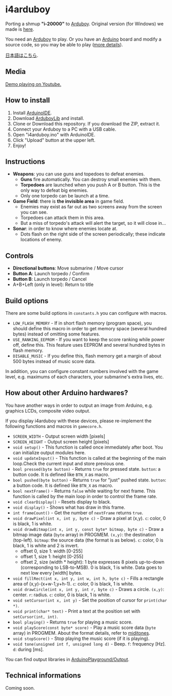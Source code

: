 # i4arduboy

Porting a shmup **"i-20000"** to [Arduboy](https://www.arduboy.com/).
Original version (for Windows) we made is [here](http://playism-games.com/game/216/i-20000).

You need an [Arduboy](https://www.arduboy.com/) to play.
Or you have an [Arduino](https://www.arduino.cc/) board and modify a source code, so you may be able to play ([more details](#other_hardwares)).

[日本語はこちら](./README_JP.md).

## Media

[Demo playing on Youtube.](https://www.youtube.com/watch?v=KDbjBe9sMog)

## How to install

1. Install [ArduinoIDE](https://www.arduino.cc/en/Main/Software).
2. Download [ArduboyLib](https://github.com/Arduboy/Arduboy) and install.
3. Clone or Download this repository. If you download the ZIP, extract it.
4. Connect your Arduboy to a PC with a USB cable.
5. Open "i4arduboy.ino" with ArduinoIDE.
6. Click "Upload" button at the upper left.
7. Enjoy!

## Instructions

* **Weapons**: you can use guns and topedoes to defeat enemies.
  + **Guns** fire automatically. You can destroy small enemies with them.
  + **Torpedoes** are launched when you push A or B button. This is the only way to defeat big enemies.
  + Only one torpedo can be launch at a time.
* **Game Field**: there is **the invisible area** in game field.
  + Enemies may exist as far out as two screens away from the screen you can see.
  + Torpedoes can attack them in this area.
  + But a miss of torpedo's attack will alert the target, so it will close in...
* **Sonar**: in order to know where enemies locate at.
  + Dots flash on the right side of the screen periodically; these indicate locations of enemy.

## Controls

* **Directional buttons**: Move submarine / Move cursor
* **Button A**: Launch torpedo / Confirm
* **Button B**: Launch torpedo / Cancel
* A+B+Left (only in level): Return to title

## Build options

There are some build options in ```constants.h``` you can configure with macros.

* ```LOW_FLASH_MEMORY``` - If in short flash memory (program space), you should define this macro in order to get memory space (several hundred bytes) instead of omitting some features.
* ```USE_RANKING_EEPROM``` - If you want to keep the score ranking while power off, define this. This feature uses EEPROM and several hundred bytes in flash memory.
* ```DISABLE_MUSIC``` - If you define this, flash memory get a margin of about 500 bytes instead of music score data.

In addition, you can configure constant numbers involved with the game level, e.g. maximums of each characters, your submarine's extra lives, etc.

## <a name="other_hardwares">How about other Arduino hardwares?

You have another ways in order to output an image from Arduino, e.g. graphics LCDs, composite video output.

If you display i4arduboy with these devices, please re-implement the following functions and macros in ```gamecore.h```.

* ```SCREEN_WIDTH``` - Output screen width [pixels]
* ```SCREEN_HEIGHT``` - Output screen height [pixels]
* ```void setup()``` - This function is called once immediately after boot. You can initialize output modules here.
* ```void updateInput()``` - This function is called at the beginning of the main loop.Check the current input and store previous one.
* ```bool pressed(byte button)``` - Returns ```true``` for pressed state. ```button```: a button code. It is defined like ```BTN_X``` as macro.
* ```bool pushed(byte button)``` - Returns ```true``` for "just" pushed state. ```button```: a button code. It is defined like ```BTN_X``` as macro.
* ```bool nextFrame()``` - Returns ```false``` while waiting for next frame. This function is called by the main loop in order to control the frame rate.
* ```void clearDisplay()``` - Resets display to black.
* ```void display()``` - Shows what has draw in this frame.
* ```int frameCount()``` - Get the number of ```nextFrame``` returns ```true```.
* ```void drawPixel(int x, int y, byte c)``` - Draw a pixel at (x,y). ```c```: color, 0 is black, 1 is white.
* ```void drawBitmap(int x, int y, const byte* bitmap, byte c)``` - Draw a bitmap image data (```byte``` array) in PROGMEM. ```(x,y)```: the destination (top-left). ```bitmap```: the source data (the format is as below). ```c```: color, 0 is black, 1 is white and 2 is invert.
  + offset 0, size 1: width [0-255]
  + offset 1, size 1: height [0-255]
  + offset 2, size (width * height): 
    1 byte expresses 8 pixels up-to-down (corresponding to LSB-to-MSB). 0 is black, 1 is white. Data goes to next low every [width] bytes.
* ```void fillRect(int x, int y, int w, int h, byte c)``` - Fills a rectangle area of (x,y)-(x+w-1,y+h-1). ```c```: color, 0 is black, 1 is white.
* ```void drawCircle(int x, int y, int r, byte c)``` - Draws a circle. ```(x,y)```: center. ```r```: radius.  ```c```: color, 0 is black, 1 is white.
* ```void setCursor(int x, int y)``` - Set the position of cursor for ```print(char *)```.
* ```void print(char* text)``` - Print a text at the position set with ```setCursor(int, int)```.
* ```bool playing()``` - Returns ```true``` for playing a music score.
* ```void playScore(const byte* score)``` - Play a music score data (```byte``` array) in PROGMEM. About the format details, refer to  [miditones](https://github.com/LenShustek/miditones).
* ```void stopScore()``` - Stop playing the music score (if it is playing).
* ```void tone(unsigned int f, unsigned long d)``` - Beep. ```f```: frequency [Hz]. ```d```: during [ms].

You can find output libraries in [ArduinoPlayground/Output](http://playground.arduino.cc/Main/InterfacingWithHardware#Output).

## Technical informations

Coming soon.
